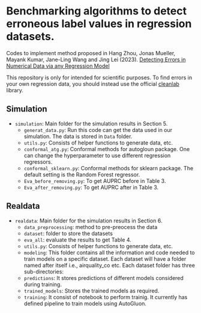 # Benchmarking algorithms to detect erroneous label values in regression datasets.

Codes to implement method proposed in Hang Zhou, Jonas Mueller, Mayank Kumar, Jane-Ling Wang and Jing Lei (2023). [Detecting Errors in Numerical Data via any Regression Model](https://arxiv.org/abs/2305.16583)

This repository is only for intended for scientific purposes. 
To find errors in your own regression data, you should instead use the official [cleanlab](https://github.com/cleanlab/cleanlab) library.


## Simulation

- `simulation`: Main folder for the simulation results in Section 5. 
    - `generat_data.py`: Run this code can get the data used in our simulation. The data is stored in `Data` folder.
    - `utils.py`: Consists of helper functions to generate data, etc. 
    - `conformal_atg.py`: Conformal methods for autogloun package. One can change the hyperparameter to use different regression regressors.
    - `conformal_sklearn.py`: Conformal methods for sklearn package. The default setting is the Random Forest regressor.
    - `Eva_before_removing.py`: To get AUPRC before in Table 3.
    - `Eva_after_removing.py`: To get AUPRC after in Table 3.

## Realdata
- `realdata`: Main folder for the simulation results in Section 6.
    - `data_preprocessing`: method to pre-preocess the data
    - `dataset`: folder to store the datasets
    - `eva_all`: evaluate the results to get Table 4.
    - `utils.py`: Consists of helper functions to generate data, etc. 
    - `modeling`: This folder contains all the information and code needed to train models on a specific dataset. Each dataset will have a folder named after itself i.e., airquality_co etc. Each dataset folder has three sub-directories: 
    - `predictions`: It stores predictions of different models considered during training. 
    - `trained_models`: Stores the trained models as required. 
    - `training`: It consist of notebook to perform trainig. It currently has defined pipeline to train models using AutoGluon. 
